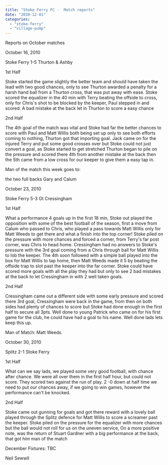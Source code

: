 ```yaml
---
title: "Stoke Ferry FC -  Match reports"
date: "2010-12-01"
categories: 
  - "stoke-ferry"
  - "village-pump"
---
```


Reports on October matches

October 16, 2010

Stoke Ferry 1-5 Thurton & Ashby

1st Half

Stoke started the game slightly the better team and should have taken the lead with two good chances, only to see Thurton awarded a penalty for a harsh hand ball from a Thurton cross, that was put away with ease. Stoke scored the equalizer in the 40 min with Terry beating the offside to cross, only for Chris's shot to be blocked by the keeper, Paul stepped in and scored. A bad mistake at the back let in Thurton to score a easy chance

2nd Half

The 4th goal of the match was vital and Stoke had far the better chances to score with Paul and Matt Willis both being set up only to see both efforts coming to nothing, Thurton got that importing goal. Jack came on for the injured Terry and put some good crosses over but Stoke could not just convert a goal, as Stoke started to get stretched Thurton began to pile on the pressure and scored there 4th from another mistake at the back then the 5th came from a low cross for our keeper to give them a easy tap in.

Man of the match this week goes to:

the two full backs Gary and Calum

October 23, 2010

Stoke Ferry 5-3 Gt Cressingham

1st Half

What a performance 4 goals up in the first 18 min, Stoke out played the opposition with some of the best football of the season, first a move from Calum who passed to Chris, who played a pass towards Matt Willis only for Matt Weeds to get there and what a finish into the top corner! Stoke piled on the pressure with more chances and forced a corner, from Terry's far post corner, was Chris to head home. Cressingham had no answers to Stoke's pressure with the 3rd goal coming from a Chris through ball for Matt Willis to lob the keeper. The 4th soon followed with a simple ball played into the box for Matt Willis to tap home, then Matt Weeds made it 5 by beating the offside trap to slot past the keeper into the far corner. Stoke could have scored more goals with all the play they had but only to see 2 bad mistakes at the back to let Cressingham in with 2 well taken goals.

2nd Half

Cressingham came out a different side with some early pressure and scored there 3rd goal, Cressingham were back in the game, from then on both sides had plenty of chances to score but Stoke had done enough in the first half to secure all 3pts. Well done to young Patrick who came on for his first game for the club, he could have had a goal to his name. Well done lads lets keep this up.

Man of Match: Matt Weeds.

October 30, 2010

Splitz 2-1 Stoke Ferry

1st Half

What can we say lads, we played some very good football, with chance after chance. We were all over them in the first half hour, but could not score. They scored two against the run of play. 2 -0 down at half time we need to put our chances away, if we going to win games, however the performance can't be knocked.

2nd Half

Stoke came out gunning for goals and got there reward with a lovely ball played through the Splitz defence for Matt Willis to score a screamer past the keeper. Stoke piled on the pressure for the equalizer with more chances but the ball would not roll for us on the uneven service, On a more positive note, was the return of Stuart Gardner with a big performance at the back, that got him man of the match

December Fixtures: TBC

Neil Sewwll
